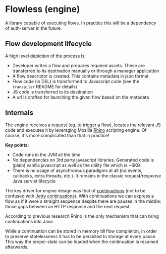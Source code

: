 # Flowless (engine)

A library capable of executing flows. In practice this will be a dependency of auth-server in the future.

## Flow development lifecycle

A high level depiction of the process is:

- Developer writes a flow and prepares required assets. These are transferred to its destination manually or through a manager application
- A flow descriptor is created. This contains metadata in json format                 
- Flow code (in DSL) is transformed to Javascript code (see the `transpiler` README for details)
- JS code is transferred to its destination
- A url is crafted for launching the given flow based on the metadata

## Internals

The engine receives a request (eg. to trigger a flow), locates the relevant JS code and executes it by leveraging Mozilla [Rhino](https://github.com/mozilla/rhino/) scripting engine. Of course, it's more complicated than that in practice!

**Key points**:

- Code runs in the JVM all the time
- No dependencies on 3rd party javascript libraries. Generated code is (plain) vanilla javascript as well as the utility file which is ~6KB
- There is no usage of asynchronous paradigms at all (no events, callbacks, extra threads, etc.). It remains in the classic request/response Java servlet lifecycle

The key driver for engine design was that of [continuations](https://en.wikipedia.org/wiki/Continuation) (not to be confused with [Jetty continuations](https://www.eclipse.org/jetty/documentation/jetty-9/index.html#continuations)). With continuations we can express a flow as if it were a straight sequence despite there are pauses in the middle: those gaps between an HTTP response and the next request. 

According to previous research Rhino is the only mechanism that can bring continuations into Java.

While a continuation can be stored in memory till flow completion, in order to preserve statelessness it has to be persisted to storage at every pause. This way the proper *state* can be loaded when the continuation is resumed afterwards.  

